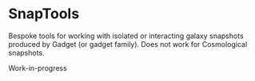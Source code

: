 # SnapTools

Bespoke tools for working with isolated or interacting galaxy snapshots produced by Gadget (or gadget family).
Does not work for Cosmological snapshots.

Work-in-progress

